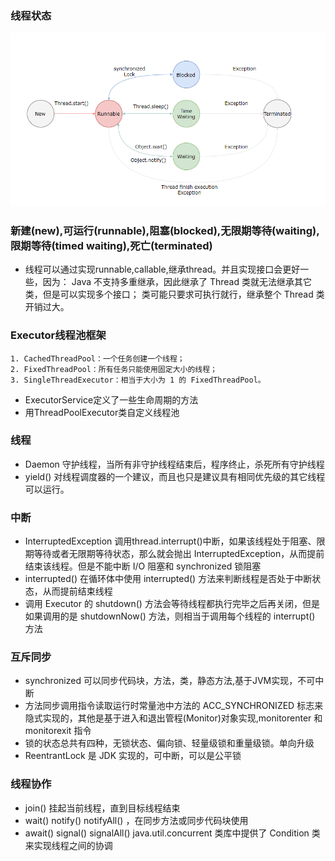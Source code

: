 ### 线程状态
![](../resources/thread.jpg)
### 新建(new),可运行(runnable),阻塞(blocked),无限期等待(waiting),限期等待(timed waiting),死亡(terminated)
* 线程可以通过实现runnable,callable,继承thread。并且实现接口会更好一些，因为：
  Java 不支持多重继承，因此继承了 Thread 类就无法继承其它类，但是可以实现多个接口；
  类可能只要求可执行就行，继承整个 Thread 类开销过大。
### Executor线程池框架
    1. CachedThreadPool：一个任务创建一个线程；
    2. FixedThreadPool：所有任务只能使用固定大小的线程；
    3. SingleThreadExecutor：相当于大小为 1 的 FixedThreadPool。
* ExecutorService定义了一些生命周期的方法
* 用ThreadPoolExecutor类自定义线程池
### 线程
* Daemon 守护线程，当所有非守护线程结束后，程序终止，杀死所有守护线程
* yield() 对线程调度器的一个建议，而且也只是建议具有相同优先级的其它线程可以运行。
### 中断
* InterruptedException 调用thread.interrupt()中断，如果该线程处于阻塞、限期等待或者无限期等待状态，那么就会抛出 InterruptedException，从而提前结束该线程。但是不能中断 I/O 阻塞和 synchronized 锁阻塞
* interrupted() 在循环体中使用 interrupted() 方法来判断线程是否处于中断状态，从而提前结束线程
* 调用 Executor 的 shutdown() 方法会等待线程都执行完毕之后再关闭，但是如果调用的是 shutdownNow() 方法，则相当于调用每个线程的 interrupt() 方法
### 互斥同步
* synchronized 可以同步代码块，方法，类，静态方法,基于JVM实现，不可中断
* 方法同步调用指令读取运行时常量池中方法的 ACC_SYNCHRONIZED 标志来隐式实现的，其他是基于进入和退出管程(Monitor)对象实现,monitorenter 和 monitorexit 指令
* 锁的状态总共有四种，无锁状态、偏向锁、轻量级锁和重量级锁。单向升级
* ReentrantLock 是 JDK 实现的，可中断，可以是公平锁
### 线程协作
* join() 挂起当前线程，直到目标线程结束
* wait() notify() notifyAll() ，在同步方法或同步代码块使用
* await() signal() signalAll() java.util.concurrent 类库中提供了 Condition 类来实现线程之间的协调
